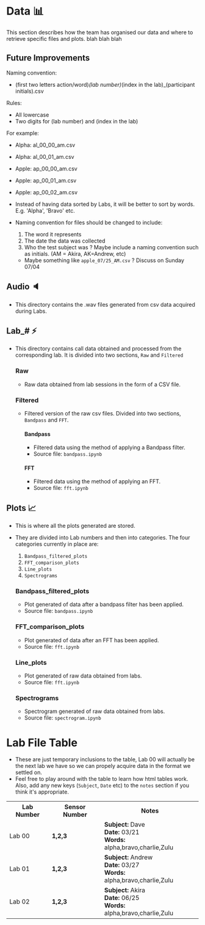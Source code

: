 # Data 📊

This section describes how the team has organised our data and where to retrieve specific files and plots. blah blah blah

## Future Improvements

Naming convention:

- (first two letters action/word)_(lab number)_(index in the lab)_(participant initials).csv

Rules:
- All lowercase
- Two digits for (lab number) and (index in the lab)

For example:
  - Alpha: al_00_00_am.csv
  - Alpha: al_00_01_am.csv
  - Apple:  ap_00_00_am.csv
  - Apple: ap_00_01_am.csv
  - Apple: ap_00_02_am.csv

- Instead of having data sorted by Labs, it will be better to sort by words. E.g. 'Alpha', 'Bravo' etc.
- Naming convention for files should be changed to include:

  1. The word it represents
  2. The date the data was collected
  3. Who the test subject was ? Maybe include a naming convention such as initials. (AM = Akira, AK=Andrew, etc)

  - Maybe something like `apple_07/25_AM.csv` ? Discuss on Sunday 07/04

## Audio 🔈

- This directory contains the .wav files generated from csv data acquired during Labs.

## Lab\_# ⚡

- This directory contains call data obtained and processed from the corresponding lab. It is divided into two sections, `Raw` and `Filtered`

  ### Raw

  - Raw data obtained from lab sessions in the form of a CSV file.

  ### Filtered

  - Filtered version of the raw csv files. Divided into two sections, `Bandpass` and `FFT`.

    #### Bandpass

    - Filtered data using the method of applying a Bandpass filter.
    - Source file: `bandpass.ipynb`

    #### FFT

    - Filtered data using the method of applying an FFT.
    - Source file: `fft.ipynb`

## Plots 📈

- This is where all the plots generated are stored.
- They are divided into Lab numbers and then into categories. The four categories currently in place are:

  1. `Bandpass_filtered_plots`
  2. `FFT_comparison_plots`
  3. `Line_plots`
  4. `Spectrograms`

  ### Bandpass_filtered_plots

  - Plot generated of data after a bandpass filter has been applied.
  - Source file: `bandpass.ipynb`

  ### FFT_comparison_plots

  - Plot generated of data after an FFT has been applied.
  - Source file: `fft.ipynb`

  ### Line_plots

  - Plot generated of raw data obtained from labs.
  - Source file: `fft.ipynb`

  ### Spectrograms

  - Spectrogram generated of raw data obtained from labs.
  - Source file: `spectrogram.ipynb`

# Lab File Table

- These are just temporary inclusions to the table, Lab 00 will actually be the next lab we have so we can propely acquire data in the format we settled on.
- Feel free to play around with the table to learn how html tables work. Also, add any new keys (`Subject`, `Date` etc) to the `notes` section if you think it's appropriate.

<table>
  <tr>
    <th>Lab Number</th>
    <th>Sensor Number</th>
    <th>Notes</th>
  </tr>
  <tr>
    <td><br>Lab 00<br /><br />
    <td><b>1,2,3</b>
    <td>
      <b>Subject:</b> Dave 
      <br><b>Date:</b> 03/21 
      <br><b>Words:</b> alpha,bravo,charlie,Zulu
    </td>

  </tr>
    <tr>
    <td><br>Lab 01<br /><br />
    <td><b>1,2,3</b>
    <td>
      <b>Subject:</b> Andrew
      <br><b>Date:</b> 03/27 
      <br><b>Words:</b> alpha,bravo,charlie,Zulu
    </td> 
  </tr>
    <tr>
    <td><br>Lab 02<br /><br />
    <td><b>1,2,3</b>
    <td>
      <b>Subject:</b> Akira
      <br><b>Date:</b> 06/25 
      <br><b>Words:</b> alpha,bravo,charlie,Zulu
    </td> 
  </tr>
  
</table>
